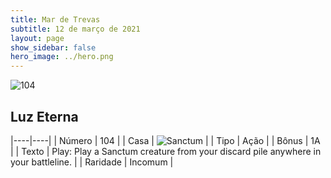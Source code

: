 ```yaml
---
title: Mar de Trevas
subtitle: 12 de março de 2021
layout: page
show_sidebar: false
hero_image: ../hero.png
---
```


![104](https://cdn.keyforgegame.com/media/card_front/pt/496_104_3GVJ883R64MW_pt.png)

## Luz Eterna

|----|----|
| Número | 104 |
| Casa | ![Sanctum](https://archonarcana.com/images/thumb/c/c7/Sanctum.png/22px-Sanctum.png "Santuário") |
| Tipo | Ação |
| Bônus | 1A |
| Texto | Play: Play a Sanctum creature from your discard pile anywhere in your battleline. |
| Raridade | Incomum |
